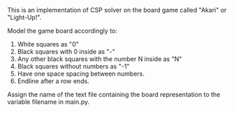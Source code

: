This is an implementation of CSP solver on the board game called "Akari" 
or "Light-Up!".

Model the game board accordingly to:
1. White squares as "0"
2. Black squares with 0 inside as "-"
3. Any other black squares with the number N inside as "N"
4. Black squares without numbers as "-1"
5. Have one space spacing between numbers.
6. Endline after a row ends.

Assign the name of the text file containing the board representation to the variable filename in main.py.
